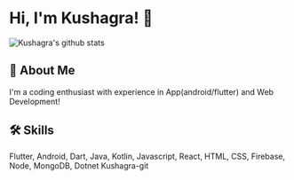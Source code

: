 # Hi, I'm Kushagra! 👋

![Kushagra's github stats](https://github-readme-stats.vercel.app/api?username=Kushagra-git&show_icons=true&theme=react)
## 🚀 About Me
I'm a coding enthusiast with experience in App(android/flutter) and Web Development!

<!---
## 🔗 Links
[//]: [![youtube](https://img.shields.io/badge/youtube-ff0000?style=for-the-badge&logo=youtube&logoColor=white)](https://www.youtube.com/channel/UC-1kzHtwBY8n0TY5NhYxNaw)
[![medium](https://img.shields.io/badge/medium-fff?style=for-the-badge&logo=medium&logoColor=black)](https://namanrivaan.medium.com)
[![linkedin](https://img.shields.io/badge/linkedin-0A66C2?style=for-the-badge&logo=linkedin&logoColor=white)](https://www.linkedin.com/in/rivaan-ranawat/)
[![instagram](https://img.shields.io/badge/instagram-1DA1F2?style=for-the-badge&logo=instagram&logoColor=white)](http://instagram.com/optimalcoding/)
[![portfolio](https://img.shields.io/badge/my_portfolio-000?style=for-the-badge&logo=ko-fi&logoColor=white)](http://rivaanranawat.netlify.app/)
--->

## 🛠 Skills
Flutter, Android, Dart, Java, Kotlin, Javascript, React, HTML, CSS, Firebase, Node, MongoDB, Dotnet
Kushagra-git
